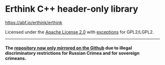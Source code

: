 <!-- Required extensions: pymdownx.betterem, pymdownx.tilde, pymdownx.emoji, pymdownx.tasklist, pymdownx.superfences -->

Erthink C++ header-only library
===============================

https://abf.io/erthink/erthink

Licensed under the [Apache License 2.0](http://www.apache.org/licenses/LICENSE-2.0)
with [exceptions](https://abf.io/erthink/erthink/blob/master/NOTICE) for GPL2/LGPL2.

--------------------------------------------------------------------------------

#### The [repository now only mirrored on the Github](https://abf.io/erthink/erthink) due to illegal discriminatory restrictions for Russian Crimea and for sovereign crimeans.
